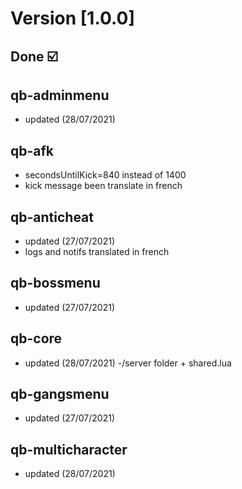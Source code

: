 # Version [1.0.0]

## Done ☑️

## qb-adminmenu

- updated (28/07/2021)

## qb-afk

- secondsUntilKick=840 instead of 1400
- kick message been translate in french

## qb-anticheat

- updated (27/07/2021)
- logs and notifs translated in french

## qb-bossmenu

- updated (27/07/2021)

## qb-core

- updated (28/07/2021)
-/server folder + shared.lua

## qb-gangsmenu

- updated (27/07/2021)

## qb-multicharacter

- updated (28/07/2021)
